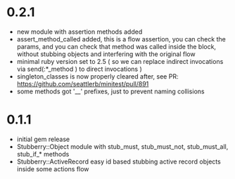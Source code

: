 # 0.2.1
* new module with assertion methods added 
* assert_method_called added, this is a flow assertion, you can check the params, and you can check that method was called inside the block, 
  without stubbing objects and interfering with the original flow 
* minimal ruby version set to 2.5 ( so we can replace indirect invocations via send(:*_method ) to direct invocations )
* singleton_classes is now properly cleared after, see PR: https://github.com/seattlerb/minitest/pull/891
* some methods got '__' prefixes, just to prevent naming collisions  
  
  

# 0.1.1
* initial gem release
* Stubberry::Object module with stub_must, stub_must_not, stub_must_all, stub_if_* methods
* Stubberry::ActiveRecord easy id based stubbing active record objects inside some actions flow 